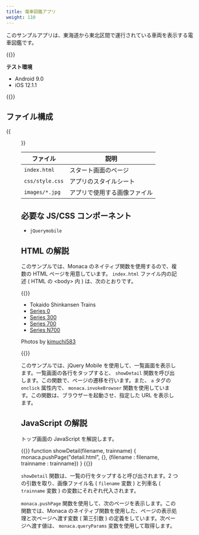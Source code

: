 ```yaml
---
title: 電車図鑑アプリ
weight: 110
---
```


このサンプルアプリは、東海道から東北区間で運行されている車両を表示する電車図鑑です。

{{<import pid="5c19c0afe78885aa3b2f3290" title="Train Catalog App">}}

**テスト環境**

- Android 9.0
- iOS 12.1.1

{{<iframeApp src="https://monaca.github.io/project-templates/20-train-catalog/www/index.html">}}
                                                                              
## ファイル構成           

{{<figure src="/images/sampleapp/shinkansen/3.png">}}                                                                    

ファイル | 説明
--------|-------------------
`index.html`     | スタート画面のページ 
`css/style.css`  | アプリのスタイルシート
`images/*.jpg`   | アプリで使用する画像ファイル 

必要な JS/CSS コンポーネント
----------------------------

-  `jQuerymobile`   

HTML の解説
-----------

このサンプルでは、Monaca のネイティブ関数を使用するので、複数の HTML
ページを用意しています。 `index.html` ファイル内の記述 ( HTML の
&lt;body&gt; 内 ) は、次のとおりです。

{{<highlight html>}}
<div data-role="content">
  <ul data-role="listview">
    <li data-role="list-divider">Tokaido Shinkansen Trains</li>
    <li><a href="#" onclick="showDetail('0kei', 'Series 0')">Series 0</a></li>
    <li><a href="#" onclick="showDetail('300kei', 'Series 300')">Series 300</a></li>
    <li><a href="#" onclick="showDetail('700kei', 'Series 700')">Series 700</a></li>
    <li><a href="#" onclick="showDetail('n700kei', 'Series N700')">Series N700</a></li>
  </ul>
  <p id="attribution">Photos by <a href="#" onclick="monaca.invokeBrowser('http://www.flickr.com/photos/kimuchi583/')">kimuchi583</a></p>
</div>
{{</highlight>}}

このサンプルでは、jQuery Mobile
を使用して、一覧画面を表示します。一覧画面の各行をタップすると、
`showDetail`
関数を呼び出します。この関数で、ページの遷移を行います。また、 `a`
タグの `onclick` 属性内で、 `monaca.invokeBrowser`
関数を使用しています。この関数は、ブラウザーを起動させ、指定した URL
を表示します。

JavaScript の解説
-----------------

トップ画面の JavaScript を解説します。

{{<highlight javascript>}}
function showDetail(filename, trainname) {
  monaca.pushPage("detail.html", {}, {filename : filename, trainname : trainname})
}
{{</highlight>}}

`showDetail` 関数は、一覧の行をタップすると呼び出されます。2
つの引数を取り、画像ファイル名 ( `filename` 変数 ) と列車名 (
`trainname` 変数 ) の変数にそれぞれ代入されます。

`monaca.pushPage`
関数を使用して、次のページを表示します。この関数では、Monaca
のネイティブ関数を使用した、ページの表示処理と次ページへ渡す変数 (
第三引数 ) の定義をしています。次ページへ渡す値は、 `monaca.queryParams`
変数を使用して取得します。
